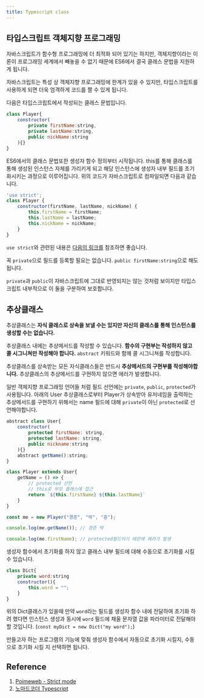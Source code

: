 ```yaml
---
title: Typescript class
---
```


## 타입스크립트 객체지향 프로그래밍

자바스크립트가 함수형 프로그래밍에 더 최적화 되어 있기는 하지만, 객체지향이라는 이론이 프로그래밍 세계에서 빼놓을 수 없기 때문에 ES6에서 결국 클래스 문법을 지원하게 됩니다.

자바스크립트는 특성 상 객체지향 프로그래밍에 한계가 있을 수 있지만, 타입스크립트를 사용하게 되면 더욱 엄격하게 코드를 짤 수 있게 됩니다.

다음은 타입스크립트에서 작성되는 클래스 문법입니다.

```javascript
class Player{
    constructor(
        private firstName:string,
        private lastName:string,
        public nickName:string
    ){}
}
```

ES6에서의 클래스 문법또한 생성자 함수 정의부터 시작됩니다. this를 통해 클래스를 통해 생성된 인스턴스 자체를 가리키게 되고 해당 인스턴스에 생성자 내부 필드를 초기화시키는 과정으로 이루어집니다. 위의 코드가 자바스크립트로 컴파일되면 다음과 같습니다.

```javascript
'use strict';
class Player {
    constructor(firstName, lastName, nickName) {
        this.firstName = firstName;
        this.lastName = lastName;
        this.nickName = nickName;
    }
}
```

`use strict`와 관련된 내용은 [다음의 링크를](https://poiemaweb.com/js-strict-mode) 참조하면 좋습니다.

꼭 `private`으로 필드를 등록할 필요는 없습니다. `public firstName:string`으로 해도 됩니다.

`private`과 `public`이 자바스크립트에 그대로 반영되지는 않는 것처럼 보이지만 타입스크립트 내부적으로 이 둘을 구분하여 보호합니다.

## 추상클래스

추상클래스는 **자식 클래스로 상속을 보낼 수는 있지만 자신의 클래스를 통해 인스턴스를 생성할 수는 없습니다.**

추상클래스 내에는 추상메서드를 작성할 수 있습니다. **함수의 구현부는 작성하지 않고 콜 시그니쳐만 작성해야 합니다.** `abstract` 키워드와 함께 콜 시그니쳐를 작성합니다.

추상클래스를 상속받는 모든 자식클래스들은 반드시 **추상메서드의 구현부를 작성해야합니다.** 추상클래스의 추상메서드를 구현하지 않으면 에러가 발생합니다.

일반 객체지향 프로그래밍 언어들 처럼 필드 선언에는 `private`, `public`, `protected`가 사용됩니다. 아래의 User 추상클래스로부터 Player가 상속받아 유저네임을 출력하는 추상메서드를 구현하기 위해서는 name 필드에 대해 `private`이 아닌 `protected`로 선언해야합니다.

```javascript
abstract class User{
    constructor(
        protected firstName: string,
        protected lastName: string,
        public nickname:string
    ){}
    abstract getName():string;
}

class Player extends User{
    getName = () => {
        // protected 선언
        // this로 부모 클래스에 접근
        return `${this.firstName} ${this.lastName}`
    }
}

const me = new Player("경준", "박", "쥰");

console.log(me.getName()); // 경준 박

console.log(me.firstName); // protected필드이기 때문에 에러가 발생
```

생성자 함수에서 초기화를 하지 않고 클래스 내부 필드에 대해 수동으로 초기화를 시킬 수 있습니다.

```javascript
class Dict{
    private word:string
    constructor(){
        this.word = "";
    }
}
```

위의 Dict클래스가 있을때 만약 `word`라는 필드를 생성자 함수 내에 전달하여 초기화 하려 했다면 인스턴스 생성과 동시에 `word` 필드에 채울 문자열 값을 파라미터로 전달해야 할 것입니다. (`const myDict = new Dict("my word");`)

만들고자 하는 프로그램의 기능에 맞춰 생성자 함수에서 자동으로 초기화 시킬지, 수동으로 초기화 시킬 지 선택하면 됩니다.

## Reference

1. [Poimeweb - Strict mode](https://poiemaweb.com/js-strict-mode)
2. [노마드코더 Typescript](https://nomadcoders.co/typescript-for-beginners/lobby)
